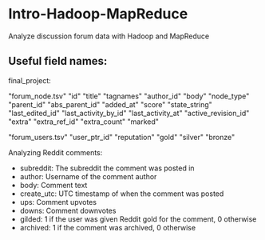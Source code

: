 # Intro-Hadoop-MapReduce

Analyze discussion forum data with Hadoop and MapReduce

Useful field names:
--------------------
final_project:

"forum_node.tsv"
"id"    "title" "tagnames"      "author_id"     "body"  "node_type"     "parent_id"     "abs_parent_id" "added_at"      "score" "state_string"  "last_edited_id"        "last_activity_by_id"   "last_activity_at"      "active_revision_id"    "extra" "extra_ref_id"  "extra_count"   "marked"

"forum_users.tsv"
"user_ptr_id"   "reputation"    "gold"  "silver"        "bronze"


Analyzing Reddit comments:

- subreddit: The subreddit the comment was posted in
- author: Username of the comment author
- body: Comment text
- create_utc: UTC timestamp of when the comment was posted
- ups: Comment upvotes
- downs: Comment downvotes
- gilded: 1 if the user was given Reddit gold for the comment, 0 otherwise
- archived: 1 if the comment was archived, 0 otherwise
